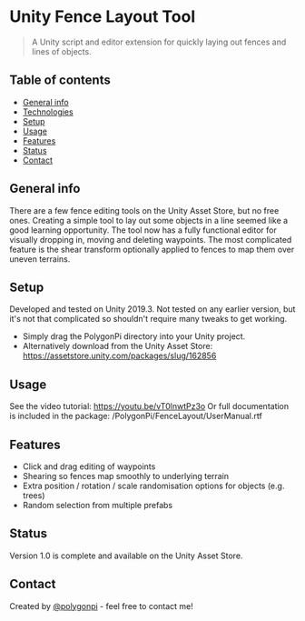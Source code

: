 # Unity Fence Layout Tool
> A Unity script and editor extension for quickly laying out fences and lines of objects.

## Table of contents
* [General info](#general-info)
* [Technologies](#technologies)
* [Setup](#setup)
* [Usage](#usage)
* [Features](#features)
* [Status](#status)
* [Contact](#contact)

## General info
There are a few fence editing tools on the Unity Asset Store, but no free ones. Creating a simple tool to lay out some objects in a line seemed like a good learning opportunity. The tool now has a fully functional editor for visually dropping in, moving and deleting waypoints. The most complicated feature is the shear transform optionally applied to fences to map them over uneven terrains.

## Setup
Developed and tested on Unity 2019.3. Not tested on any earlier version, but it's not that complicated so shouldn't require many tweaks to get working.

* Simply drag the PolygonPi directory into your Unity project.
* Alternatively download from the Unity Asset Store: https://assetstore.unity.com/packages/slug/162856

## Usage
See the video tutorial: https://youtu.be/vT0lnwtPz3o
Or full documentation is included in the package: /PolygonPi/FenceLayout/UserManual.rtf

## Features
* Click and drag editing of waypoints
* Shearing so fences map smoothly to underlying terrain
* Extra position / rotation / scale randomisation options for objects (e.g. trees)
* Random selection from multiple prefabs

## Status
Version 1.0 is complete and available on the Unity Asset Store.

## Contact
Created by [@polygonpi](https://www.polygonpi.com/) - feel free to contact me!
